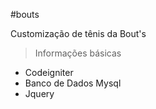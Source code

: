 #bouts

Customização de tênis da Bout's

> Informações básicas

+ Codeigniter
+ Banco de Dados Mysql
+ Jquery
